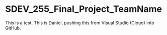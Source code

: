 # SDEV_255_Final_Project_TeamName
This is a test. This is Daniel, pushing this from Visual Studio (Cloud) into GitHub.